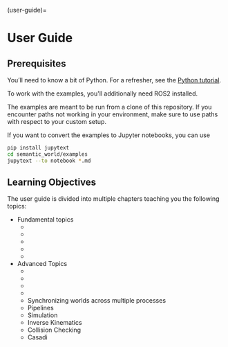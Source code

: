 (user-guide)=
# User Guide

## Prerequisites
You’ll need to know a bit of Python. For a refresher, see the [Python tutorial](https://docs.python.org/3/tutorial/).

To work with the examples, you'll additionally need ROS2 installed.

The examples are meant to be run from a clone of this repository.
If you encounter paths not working in your environment, 
make sure to use paths with respect to your custom setup.

If you want to convert the examples to Jupyter notebooks, you can use
```bash
pip install jupytext
cd semantic_world/examples
jupytext --to notebook *.md
```

## Learning Objectives

The user guide is divided into multiple chapters teaching you the following topics:

- Fundamental topics
  - [](creating-custom-bodies)
  - [](loading-worlds)
  - [](visualizing-worlds)
  - [](world-structure-manipulation)
  - [](semantic_annotations)
- Advanced Topics
  - [](world-state-manipulation)
  - [](regions)
  - [](view_factories)
  - [](persistence-of-annotated-worlds)
  - Synchronizing worlds across multiple processes
  - Pipelines
  - Simulation
  - Inverse Kinematics
  - Collision Checking
  - Casadi


